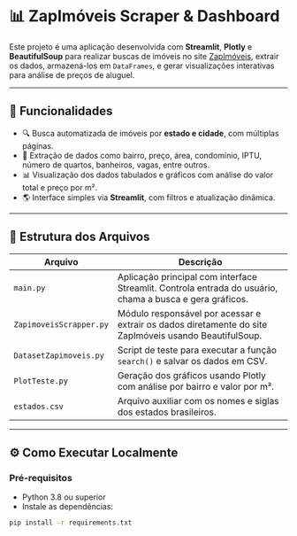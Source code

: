 # 📊 ZapImóveis Scraper & Dashboard

Este projeto é uma aplicação desenvolvida com **Streamlit**, **Plotly** e **BeautifulSoup** para realizar buscas de imóveis no site [ZapImóveis](https://www.zapimoveis.com.br/), extrair os dados, armazená-los em `DataFrames`, e gerar visualizações interativas para análise de preços de aluguel.

---

## 🚀 Funcionalidades

- 🔍 Busca automatizada de imóveis por **estado e cidade**, com múltiplas páginas.
- 📄 Extração de dados como bairro, preço, área, condomínio, IPTU, número de quartos, banheiros, vagas, entre outros.
- 📊 Visualização dos dados tabulados e gráficos com análise do valor total e preço por m².
- 🌎 Interface simples via **Streamlit**, com filtros e atualização dinâmica.

---

## 🧱 Estrutura dos Arquivos

| Arquivo                  | Descrição |
|--------------------------|-----------|
| `main.py`                | Aplicação principal com interface Streamlit. Controla entrada do usuário, chama a busca e gera gráficos. |
| `ZapimoveisScrapper.py`  | Módulo responsável por acessar e extrair os dados diretamente do site ZapImóveis usando BeautifulSoup. |
| `DatasetZapimoveis.py`   | Script de teste para executar a função `search()` e salvar os dados em CSV. |
| `PlotTeste.py`           | Geração dos gráficos usando Plotly com análise por bairro e valor por m². |
| `estados.csv`            | Arquivo auxiliar com os nomes e siglas dos estados brasileiros. |

---

## ⚙️ Como Executar Localmente

### Pré-requisitos

- Python 3.8 ou superior
- Instale as dependências:

```bash
pip install -r requirements.txt
